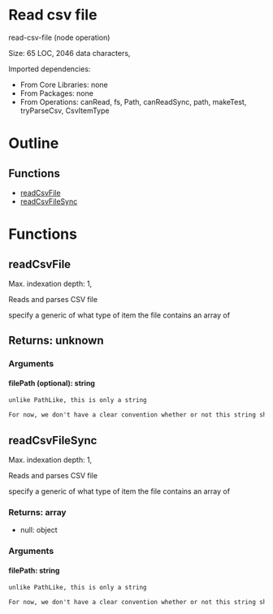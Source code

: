 # Read csv file

read-csv-file (node operation)

Size: 65 LOC, 2046 data characters, 
 
Imported dependencies:

- From Core Libraries: none
- From Packages: none
- From Operations: canRead, fs, Path, canReadSync, path, makeTest, tryParseCsv, CsvItemType

# Outline

## Functions

- [readCsvFile](#readCsvFile)
- [readCsvFileSync](#readCsvFileSync)



# Functions

## readCsvFile

Max. indexation depth: 1, 

Reads and parses CSV file

specify a generic of what type of item the file contains an array of

## Returns: unknown

### Arguments

#### filePath (optional): string



```md
unlike PathLike, this is only a string

For now, we don't have a clear convention whether or not this string should be absolute or anything.
```




## readCsvFileSync

Max. indexation depth: 1, 

Reads and parses CSV file

specify a generic of what type of item the file contains an array of

### Returns: array

- null: object





### Arguments

#### filePath: string



```md
unlike PathLike, this is only a string

For now, we don't have a clear convention whether or not this string should be absolute or anything.
```




